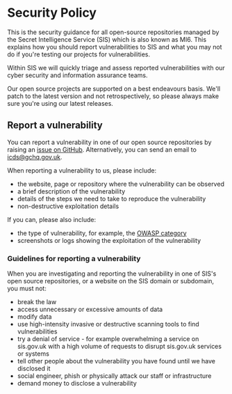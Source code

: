 # Security Policy

This is the security guidance for all open-source repositories managed by the Secret Intelligence Service (SIS) which is also known as MI6. This explains how you should report vulnerabilities to SIS and what you may not do if you're testing our projects for vulnerabilities.

Within SIS we will quickly triage and assess reported vulnerabilities with our cyber security and information assurance teams.

Our open source projects are supported on a best endeavours basis. We'll patch to the latest version and not retrospectively, so please always make sure you're using our latest releases.

## Report a vulnerability

You can report a vulnerability in one of our open source repositories by raising an [issue on GitHub](https://github.com/mi6/ic-ui-kit-test-app/issues). Alternatively, you can send an email to [icds@gchq.gov.uk](mailto:icds@gchq.gov.uk).

When reporting a vulnerability to us, please include:

- the website, page or repository where the vulnerability can be observed
- a brief description of the vulnerability
- details of the steps we need to take to reproduce the vulnerability
- non-destructive exploitation details

If you can, please also include:

- the type of vulnerability, for example, the [OWASP category](https://owasp.org/www-community/vulnerabilities/)
- screenshots or logs showing the exploitation of the vulnerability

### Guidelines for reporting a vulnerability

When you are investigating and reporting the vulnerability in one of SIS's open source repositories, or a website on the SIS domain or subdomain, you must not:

- break the law
- access unnecessary or excessive amounts of data
- modify data
- use high-intensity invasive or destructive scanning tools to find vulnerabilities
- try a denial of service - for example overwhelming a service on sis.gov.uk with a high volume of requests to disrupt sis.gov.uk services or systems
- tell other people about the vulnerability you have found until we have disclosed it
- social engineer, phish or physically attack our staff or infrastructure
- demand money to disclose a vulnerability